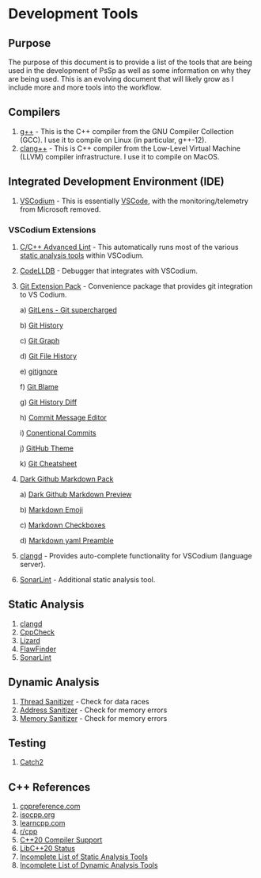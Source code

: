 # Development Tools

## Purpose

The purpose of this document is to provide a list of the tools that are being used in the development of PsSp as well as some information on why they are being used. This is an evolving document that will likely grow as I include more and more tools into the workflow.

## Compilers

1) [g++](https://gcc.gnu.org/) - This is the C++ compiler from the GNU Compiler Collection (GCC). I use it to compile on Linux (in particular, g++-12).
2) [clang++](https://clang.llvm.org/) - This is C++ compiler from the Low-Level Virtual Machine (LLVM) compiler infrastructure. I use it to compile on MacOS.

## Integrated Development Environment (IDE)

1) [VSCodium](https://vscodium.com/) - This is essentially [VSCode](https://code.visualstudio.com/), with the monitoring/telemetry from Microsoft removed.

### VSCodium Extensions

1) [C/C++ Advanced Lint](https://open-vsx.org/extension/jbenden/c-cpp-flylint) - This automatically runs most of the various [static analysis tools](#static-analysis) within VSCodium.
2) [CodeLLDB](https://open-vsx.org/extension/vadimcn/vscode-lldb) - Debugger that integrates with VSCodium.
3) [Git Extension Pack](https://open-vsx.org/extension/sugatoray/vscode-git-extension-pack) - Convenience package that provides git integration to VS Codium.

    a) [GitLens - Git supercharged](https://open-vsx.org/extension/eamodio/gitlens)

    b) [Git History](https://open-vsx.org/extension/donjayamanne/githistory)

    c) [Git Graph](https://open-vsx.org/vscode/item?itemName=mhutchie.git-graph)

    d) [Git File History](https://marketplace.visualstudio.com/items?itemName=pomber.git-file-history)

    e) [gitignore](https://open-vsx.org/extension/codezombiech/gitignore)

    f) [Git Blame](https://open-vsx.org/vscode/item?itemName=waderyan.gitblame)

    g) [Git History Diff](https://marketplace.visualstudio.com/items?itemName=huizhou.githd)

    h) [Commit Message Editor](https://open-vsx.org/extension/adam-bender/commit-message-editor)

    i) [Conentional Commits](https://open-vsx.org/vscode/item?itemName=vivaxy.vscode-conventional-commits)

    j) [GitHub Theme](https://open-vsx.org/extension/GitHub/github-vscode-theme)

    k) [Git Cheatsheet](https://marketplace.visualstudio.com/items?itemName=dzhavat.git-cheatsheet)

4) [Dark Github Markdown Pack](https://open-vsx.org/extension/sndst00m/markdown-github-dark-pack)

    a) [Dark Github Markdown Preview](https://marketplace.visualstudio.com/items?itemName=ozaki.markdown-github-dark)

    b) [Markdown Emoji](https://marketplace.visualstudio.com/items?itemName=bierner.markdown-emoji)

    c) [Markdown Checkboxes](https://marketplace.visualstudio.com/items?itemName=bierner.markdown-checkbox)

    d) [Markdown yaml Preamble](https://marketplace.visualstudio.com/items?itemName=bierner.markdown-yaml-preamble)

5) [clangd](https://open-vsx.org/extension/llvm-vs-code-extensions/vscode-clangd) - Provides auto-complete functionality for VSCodium (language server).

6) [SonarLint](https://open-vsx.org/extension/SonarSource/sonarlint-vscode) - Additional static analysis tool.

## Static Analysis

1) [clangd](https://clangd.llvm.org/)
2) [CppCheck](https://cppcheck.sourceforge.io/)
3) [Lizard](https://github.com/terryyin/lizard)
4) [FlawFinder](https://dwheeler.com/flawfinder/)
5) [SonarLint](https://docs.sonarcloud.io/improving/sonarlint/)

## Dynamic Analysis

1) [Thread Sanitizer](https://github.com/google/sanitizers/wiki/ThreadSanitizerCppManual) - Check for data races
2) [Address Sanitizer](https://github.com/google/sanitizers/wiki/AddressSanitizer) - Check for memory errors
3) [Memory Sanitizer](https://github.com/google/sanitizers/wiki/MemorySanitizer) - Check for memory errors

## Testing

1) [Catch2](https://github.com/catchorg/Catch2)

## C++ References

1) [cppreference.com](https://en.cppreference.com/w/)
2) [isocpp.org](https://isocpp.org/)
3) [learncpp.com](https://www.learncpp.com/)
4) [r/cpp](https://www.reddit.com/r/cpp)
5) [C++20 Compiler Support](https://en.cppreference.com/w/cpp/compiler_support/20)
6) [LibC++20 Status](https://libcxx.llvm.org/Status/Cxx20.html)
7) [Incomplete List of Static Analysis Tools](https://github.com/analysis-tools-dev/static-analysis#cpp)
8) [Incomplete List of Dynamic Analysis Tools](https://github.com/analysis-tools-dev/dynamic-analysis#cpp)
